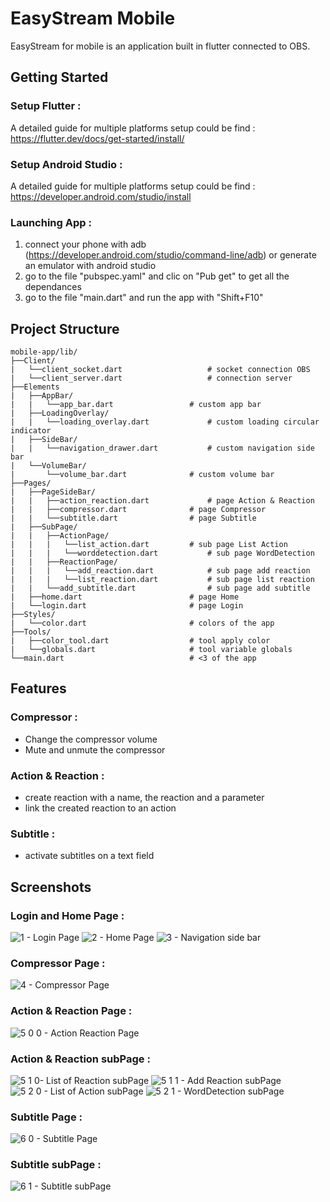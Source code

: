 # EasyStream Mobile

EasyStream for mobile is an application built in flutter connected to OBS.

## Getting Started

### Setup Flutter :
A detailed guide for multiple platforms setup could be find :
https://flutter.dev/docs/get-started/install/

### Setup Android Studio :
A detailed guide for multiple platforms setup could be find :
https://developer.android.com/studio/install

### Launching App :

1) connect your phone with adb (https://developer.android.com/studio/command-line/adb) or generate an emulator with android studio
2) go to the file "pubspec.yaml" and clic on "Pub get" to get all the dependances
3) go to the file "main.dart" and run the app with "Shift+F10"

## Project Structure

```
mobile-app/lib/
├──Client/
|	└──client_socket.dart					# socket connection OBS
|	└──client_server.dart					# connection server
├──Elements
|	├──AppBar/
|	|	└──app_bar.dart					# custom app bar
|	├──LoadingOverlay/
|	|	└──loading_overlay.dart				# custom loading circular indicator
|	├──SideBar/
|	|	└──navigation_drawer.dart			# custom navigation side bar
|	└──VolumeBar/
|		└──volume_bar.dart				# custom volume bar
├──Pages/
|	├──PageSideBar/
|	|	├──action_reaction.dart				# page Action & Reaction
|	|	├──compressor.dart				# page Compressor
|	|	└──subtitle.dart				# page Subtitle
|	├──SubPage/
|	|	├──ActionPage/
|	|	|	└──list_action.dart			# sub page List Action
|	|	|	└──worddetection.dart			# sub page WordDetection
|	|	├──ReactionPage/
|	|	|	└──add_reaction.dart			# sub page add reaction
|	|	|	└──list_reaction.dart			# sub page list reaction
|	|	└──add_subtitle.dart				# sub page add subtitle
|	├──home.dart						# page Home
|	└──login.dart						# page Login
├──Styles/
|	└──color.dart						# colors of the app
├──Tools/
|	├──color_tool.dart					# tool apply color
|	└──globals.dart						# tool variable globals
└──main.dart							# <3 of the app
```

## Features

### Compressor :
  - Change the compressor volume
  - Mute and unmute the compressor

### Action & Reaction :
  - create reaction with a name, the reaction and a parameter
  - link the created reaction to an action

### Subtitle :
  - activate subtitles on a text field

## Screenshots

### Login and Home Page :
![1 - Login Page](https://github.com/EasyStreamDev/easystream_mobile_app/assets/70137982/c408d9cb-b971-411f-a65b-ae8ed46a8e4c)
![2 - Home Page](https://github.com/EasyStreamDev/easystream_mobile_app/assets/70137982/5a443532-30e7-479d-9e7e-58bd0873150a)
![3 - Navigation side bar](https://github.com/EasyStreamDev/easystream_mobile_app/assets/70137982/6cd3d001-d31d-4f94-9522-fff12de7cd4d)

### Compressor Page :
![4 - Compressor Page](https://github.com/EasyStreamDev/easystream_mobile_app/assets/70137982/7b23c117-ca61-44b1-bee8-2e33c98961a9)

### Action & Reaction Page :
![5 0 0 - Action   Reaction Page](https://github.com/EasyStreamDev/easystream_mobile_app/assets/70137982/db9b029b-3156-4eb4-a4b9-1c68d592f7c8)

### Action & Reaction subPage :
![5 1 0- List of Reaction subPage](https://github.com/EasyStreamDev/easystream_mobile_app/assets/70137982/ec6006e6-09db-44e9-9362-19268eb1bd28)
![5 1 1 - Add Reaction subPage](https://github.com/EasyStreamDev/easystream_mobile_app/assets/70137982/8e13da66-9cb8-40e2-b7ff-c8292b3613bd)
![5 2 0 - List of Action subPage](https://github.com/EasyStreamDev/easystream_mobile_app/assets/70137982/22345e8c-aa69-47a0-9a7c-c48a80cf3c23)
![5 2 1 - WordDetection subPage](https://github.com/EasyStreamDev/easystream_mobile_app/assets/70137982/7f32cc99-fed1-43f2-acd5-8e6287b0d181)

### Subtitle Page :
![6 0 - Subtitle Page](https://github.com/EasyStreamDev/easystream_mobile_app/assets/70137982/4608edb6-0c34-4d35-b319-f7a64055bb55)

### Subtitle subPage :
![6 1 - Subtitle subPage](https://github.com/EasyStreamDev/easystream_mobile_app/assets/70137982/3a76c7b6-b2af-4e40-9b7c-fa1ff33663dc)
